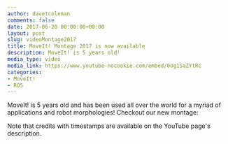 ```yaml
---
author: davetcoleman
comments: false
date: 2017-06-20 00:00:00+00:00
layout: post
slug: videoMontage2017
title: MoveIt! Montage 2017 is now available
description: MoveIt! is 5 years old!
media_type: video
media_link: https://www.youtube-nocookie.com/embed/0og1SaZYtRc
categories:
- MoveIt!
- ROS
---
```


MoveIt! is 5 years old and has been used all over the world for a myriad of applications and robot morphologies! Checkout our new montage:

Note that credits with timestamps are available on the YouTube page's description.
